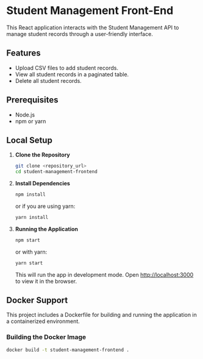 # Student Management Front-End

This React application interacts with the Student Management API to manage student records through a user-friendly interface.

## Features

- Upload CSV files to add student records.
- View all student records in a paginated table.
- Delete all student records.

## Prerequisites

- Node.js
- npm or yarn

## Local Setup

1. **Clone the Repository**

    ```bash
    git clone <repository_url>
    cd student-management-frontend
    ```

2. **Install Dependencies**

    ```bash
    npm install
    ```

    or if you are using yarn:

    ```bash
    yarn install
    ```

3. **Running the Application**

    ```bash
    npm start
    ```

    or with yarn:

    ```bash
    yarn start
    ```

    This will run the app in development mode. Open [http://localhost:3000](http://localhost:3000) to view it in the browser.

## Docker Support

This project includes a Dockerfile for building and running the application in a containerized environment.

### Building the Docker Image

```bash
docker build -t student-management-frontend .
